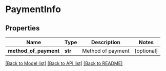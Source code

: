 # PaymentInfo

## Properties
Name | Type | Description | Notes
------------ | ------------- | ------------- | -------------
**method_of_payment** | **str** | Method of payment | [optional] 

[[Back to Model list]](../README.md#documentation-for-models) [[Back to API list]](../README.md#documentation-for-api-endpoints) [[Back to README]](../README.md)


